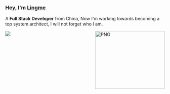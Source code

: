 ### Hey, I'm [Lingme](https://lingmin.me/)

A <b>Full Stack Developer</b> from China, Now I'm working towards becoming a top system architect, I will not forget who I am.

<img align="right" width="220" height="182" alt="PNG" src="https://my-blog-oss.oss-cn-hangzhou.aliyuncs.com/uPic/github-resume-image4.png" />

![](https://github-readme-stats.vercel.app/api?username=lingme&show_icons=true&icon_color=000000&text_color=000000&bg_color=ffffff&hide_title=false&title_color=000000&hide_border=true)

